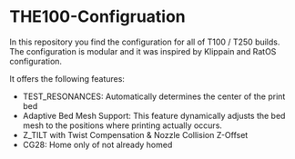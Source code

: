 # THE100-Configruation

In this repository you find the configuration for all of T100 / T250 builds. The configuration is modular and it was inspired by Klippain and RatOS configuration.

It offers the following features:
- TEST_RESONANCES: Automatically determines the center of the print bed
- Adaptive Bed Mesh Support: This feature dynamically adjusts the bed mesh to the positions where printing actually occurs.
- Z_TILT with Twist Compensation & Nozzle Collision Z-Offset
- CG28: Home only of not already homed